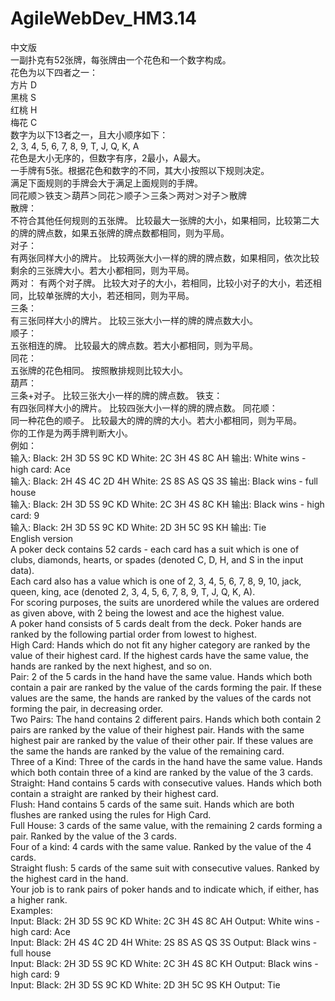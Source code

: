 # AgileWebDev_HM3.14<br>
中文版<br>
一副扑克有52张牌，每张牌由一个花色和一个数字构成。<br>
花色为以下四者之一：<br>
方片 D<br>
黑桃 S<br>
红桃 H<br>
梅花 C<br>
数字为以下13者之一，且大小顺序如下：<br>
2, 3, 4, 5, 6, 7, 8, 9, T, J, Q, K, A<br>
花色是大小无序的，但数字有序，2最小，A最大。<br>
一手牌有5张。根据花色和数字的不同，其大小按照以下规则决定。<br>
满足下面规则的手牌会大于满足上面规则的手牌。<br>
同花顺＞铁支＞葫芦＞同花＞顺子＞三条＞两对＞对子＞散牌<br>
散牌：<br>
不符合其他任何规则的五张牌。 比较最大一张牌的大小，如果相同，比较第二大的牌的牌点数，如果五张牌的牌点数都相同，则为平局。<br>
对子：<br>
有两张同样大小的牌片。 比较两张大小一样的牌的牌点数，如果相同，依次比较剩余的三张牌大小。若大小都相同，则为平局。<br>
两对：
有两个对子牌。 比较大对子的大小，若相同，比较小对子的大小，若还相同，比较单张牌的大小，若还相同，则为平局。<br>
三条：<br>
有三张同样大小的牌片。 比较三张大小一样的牌的牌点数大小。<br>
顺子：<br>
五张相连的牌。 比较最大的牌点数。若大小都相同，则为平局。<br>
同花：<br>
五张牌的花色相同。 按照散排规则比较大小。<br>
葫芦：<br>
三条+对子。 比较三张大小一样的牌的牌点数。
铁支：<br>
有四张同样大小的牌片。 比较四张大小一样的牌的牌点数。
同花顺：<br>
同一种花色的顺子。 比较最大的牌的牌的大小。若大小都相同，则为平局。<br>
你的工作是为两手牌判断大小。<br>
例如：<br>
输入: Black: 2H 3D 5S 9C KD White: 2C 3H 4S 8C AH 输出: White wins - high card: Ace<br>
输入: Black: 2H 4S 4C 2D 4H White: 2S 8S AS QS 3S 输出: Black wins - full house<br>
输入: Black: 2H 3D 5S 9C KD White: 2C 3H 4S 8C KH 输出: Black wins - high card: 9<br>
输入: Black: 2H 3D 5S 9C KD White: 2D 3H 5C 9S KH 输出: Tie<br>
English version<br>
A poker deck contains 52 cards - each card has a suit which is one of clubs, diamonds, hearts, or spades (denoted C, D, H, and S in the input data).<br>
Each card also has a value which is one of 2, 3, 4, 5, 6, 7, 8, 9, 10, jack, queen, king, ace (denoted 2, 3, 4, 5, 6, 7, 8, 9, T, J, Q, K, A).<br>
For scoring purposes, the suits are unordered while the values are ordered as given above, with 2 being the lowest and ace the highest value.<br>
A poker hand consists of 5 cards dealt from the deck. Poker hands are ranked by the following partial order from lowest to highest.<br>
High Card: Hands which do not fit any higher category are ranked by the value of their highest card. If the highest cards have the same value, the hands are ranked by the next highest, and so on.<br>
Pair: 2 of the 5 cards in the hand have the same value. Hands which both contain a pair are ranked by the value of the cards forming the pair. If these values are the same, the hands are ranked by the values of the cards not forming the pair, in decreasing order.<br>
Two Pairs: The hand contains 2 different pairs. Hands which both contain 2 pairs are ranked by the value of their highest pair. Hands with the same highest pair are ranked by the value of their other pair. If these values are the same the hands are ranked by the value of the remaining card.<br>
Three of a Kind: Three of the cards in the hand have the same value. Hands which both contain three of a kind are ranked by the value of the 3 cards.<br>
Straight: Hand contains 5 cards with consecutive values. Hands which both contain a straight are ranked by their highest card.<br>
Flush: Hand contains 5 cards of the same suit. Hands which are both flushes are ranked using the rules for High Card.<br>
Full House: 3 cards of the same value, with the remaining 2 cards forming a pair. Ranked by the value of the 3 cards.<br>
Four of a kind: 4 cards with the same value. Ranked by the value of the 4 cards.<br>
Straight flush: 5 cards of the same suit with consecutive values. Ranked by the highest card in the hand.<br>
Your job is to rank pairs of poker hands and to indicate which, if either, has a higher rank.<br>
Examples:<br>
Input: Black: 2H 3D 5S 9C KD White: 2C 3H 4S 8C AH Output: White wins - high card: Ace<br>
Input: Black: 2H 4S 4C 2D 4H White: 2S 8S AS QS 3S Output: Black wins - full house<br>
Input: Black: 2H 3D 5S 9C KD White: 2C 3H 4S 8C KH Output: Black wins - high card: 9<br>
Input: Black: 2H 3D 5S 9C KD White: 2D 3H 5C 9S KH Output: Tie<br>
